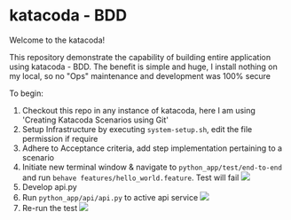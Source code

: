 # katacoda - BDD

Welcome to the katacoda!

This repository demonstrate the capability of building entire application using katacoda - BDD. The benefit is simple and huge, I install nothing on my local, so no "Ops" maintenance and development was 100% secure

To begin: 
1. Checkout this repo in any instance of katacoda, here I am using 'Creating Katacoda Scenarios using Git'
2. Setup Infrastructure by executing `system-setup.sh`, edit the file permission if require
3. Adhere to Acceptance criteria, add step implementation pertaining to a scenario
4. Initiate new terminal window & navigate to `python_app/test/end-to-end` and run `behave features/hello_world.feature`. Test will fail ![](https://user-images.githubusercontent.com/1291301/92619221-3b752700-f28f-11ea-808b-e190f35fe8a2.png)
4. Develop api.py
5. Run `python_app/api/api.py` to active api service ![](https://user-images.githubusercontent.com/1291301/87056833-29660200-c1d4-11ea-9cf2-67d8410ad9cf.png)
6. Re-run the test ![](https://user-images.githubusercontent.com/1291301/87057087-6f22ca80-c1d4-11ea-8eb1-91dd64e0369d.png)
